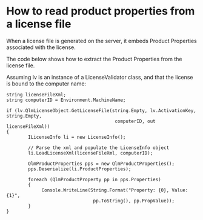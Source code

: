 # How to read product properties from a license file

When a license file is generated on the server, it embeds Product Properties associated with the license.

The code below shows how to extract the Product Properties from the license file.

Assuming lv is an instance of a LicenseValidator class, and that the license is bound to the computer name:

```
string licenseFileXml;
string computerID = Environment.MachineName;

if (lv.QlmLicenseObject.GetLicenseFile(string.Empty, lv.ActivationKey, string.Empty, 
                                        computerID, out licenseFileXml))
{
        ILicenseInfo li = new LicenseInfo();
        
        // Parse the xml and populate the LicenseInfo object
        li.LoadLicenseXml(licenseFileXml, computerID);

        QlmProductProperties pps = new QlmProductProperties();
        pps.Deserialize(li.ProductProperties);

        foreach (QlmProductProperty pp in pps.Properties)
        {
             Console.WriteLine(String.Format("Property: {0}, Value: {1}", 
                                pp.ToString(), pp.PropValue));
        }
}
```
